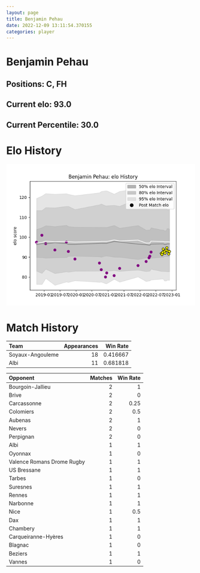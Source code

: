 ```yaml
---  
layout: page  
title: Benjamin Pehau  
date: 2022-12-09 13:11:54.370155  
categories: player  
---
```

# Benjamin Pehau

## Positions: C, FH

## Current elo: 93.0

## Current Percentile: 30.0

# Elo History


![elo history](history_BenjaminPehau.png)
# Match History


| Team             |   Appearances |   Win Rate |
|:-----------------|--------------:|-----------:|
| Soyaux-Angouleme |            18 |   0.416667 |
| Albi             |            11 |   0.681818 |

| Opponent                   |   Matches |   Win Rate |
|:---------------------------|----------:|-----------:|
| Bourgoin-Jallieu           |         2 |       1    |
| Brive                      |         2 |       0    |
| Carcassonne                |         2 |       0.25 |
| Colomiers                  |         2 |       0.5  |
| Aubenas                    |         2 |       1    |
| Nevers                     |         2 |       0    |
| Perpignan                  |         2 |       0    |
| Albi                       |         1 |       1    |
| Oyonnax                    |         1 |       0    |
| Valence Romans Drome Rugby |         1 |       1    |
| US Bressane                |         1 |       1    |
| Tarbes                     |         1 |       0    |
| Suresnes                   |         1 |       1    |
| Rennes                     |         1 |       1    |
| Narbonne                   |         1 |       1    |
| Nice                       |         1 |       0.5  |
| Dax                        |         1 |       1    |
| Chambery                   |         1 |       1    |
| Carqueiranne-Hyères        |         1 |       0    |
| Blagnac                    |         1 |       0    |
| Beziers                    |         1 |       1    |
| Vannes                     |         1 |       0    |
